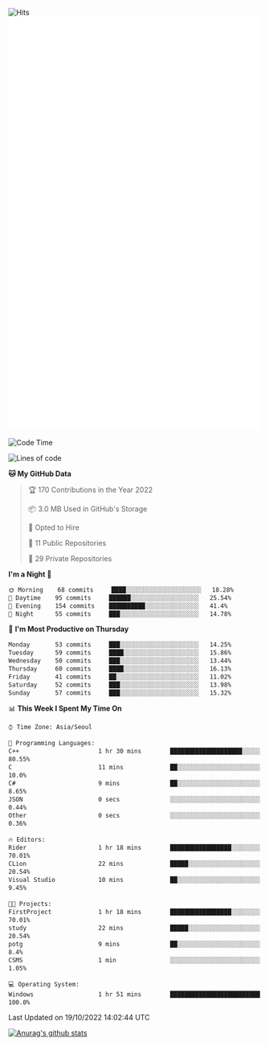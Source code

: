 ![Hits](https://hits.seeyoufarm.com/api/count/incr/badge.svg?url=https%3A%2F%2Fgithub.com%2Fkokose1234&count_bg=%2379C83D&title_bg=%23555555&icon=apple.svg&icon_color=%23E7E7E7&title=hits&edge_flat=false)
<br/>
![Metrics](https://github.com/kokose1234/kokose1234/blob/main/github-metrics.svg)

<!--START_SECTION:waka-->
![Code Time](http://img.shields.io/badge/Code%20Time-701%20hrs%2017%20mins-blue)

![Lines of code](https://img.shields.io/badge/From%20Hello%20World%20I%27ve%20Written-901%20Thousand%20lines%20of%20code-blue)

**🐱 My GitHub Data** 

> 🏆 170 Contributions in the Year 2022
 > 
> 📦 3.0 MB Used in GitHub's Storage 
 > 
> 💼 Opted to Hire
 > 
> 📜 11 Public Repositories 
 > 
> 🔑 29 Private Repositories  
 > 
**I'm a Night 🦉** 

```text
🌞 Morning    68 commits     ████░░░░░░░░░░░░░░░░░░░░░   18.28% 
🌆 Daytime    95 commits     ██████░░░░░░░░░░░░░░░░░░░   25.54% 
🌃 Evening    154 commits    ██████████░░░░░░░░░░░░░░░   41.4% 
🌙 Night      55 commits     ███░░░░░░░░░░░░░░░░░░░░░░   14.78%

```
📅 **I'm Most Productive on Thursday** 

```text
Monday       53 commits     ███░░░░░░░░░░░░░░░░░░░░░░   14.25% 
Tuesday      59 commits     ████░░░░░░░░░░░░░░░░░░░░░   15.86% 
Wednesday    50 commits     ███░░░░░░░░░░░░░░░░░░░░░░   13.44% 
Thursday     60 commits     ████░░░░░░░░░░░░░░░░░░░░░   16.13% 
Friday       41 commits     ██░░░░░░░░░░░░░░░░░░░░░░░   11.02% 
Saturday     52 commits     ███░░░░░░░░░░░░░░░░░░░░░░   13.98% 
Sunday       57 commits     ███░░░░░░░░░░░░░░░░░░░░░░   15.32%

```


📊 **This Week I Spent My Time On** 

```text
⌚︎ Time Zone: Asia/Seoul

💬 Programming Languages: 
C++                      1 hr 30 mins        ████████████████████░░░░░   80.55% 
C                        11 mins             ██░░░░░░░░░░░░░░░░░░░░░░░   10.0% 
C#                       9 mins              ██░░░░░░░░░░░░░░░░░░░░░░░   8.65% 
JSON                     0 secs              ░░░░░░░░░░░░░░░░░░░░░░░░░   0.44% 
Other                    0 secs              ░░░░░░░░░░░░░░░░░░░░░░░░░   0.36%

🔥 Editors: 
Rider                    1 hr 18 mins        █████████████████░░░░░░░░   70.01% 
CLion                    22 mins             █████░░░░░░░░░░░░░░░░░░░░   20.54% 
Visual Studio            10 mins             ██░░░░░░░░░░░░░░░░░░░░░░░   9.45%

🐱‍💻 Projects: 
FirstProject             1 hr 18 mins        █████████████████░░░░░░░░   70.01% 
study                    22 mins             █████░░░░░░░░░░░░░░░░░░░░   20.54% 
potg                     9 mins              ██░░░░░░░░░░░░░░░░░░░░░░░   8.4% 
CSMS                     1 min               ░░░░░░░░░░░░░░░░░░░░░░░░░   1.05%

💻 Operating System: 
Windows                  1 hr 51 mins        █████████████████████████   100.0%

```


 Last Updated on 19/10/2022 14:02:44 UTC
<!--END_SECTION:waka-->

[![Anurag's github stats](https://github-readme-stats.vercel.app/api?username=kokose1234&theme=dracula)](https://github.com/anuraghazra/github-readme-stats)



	
